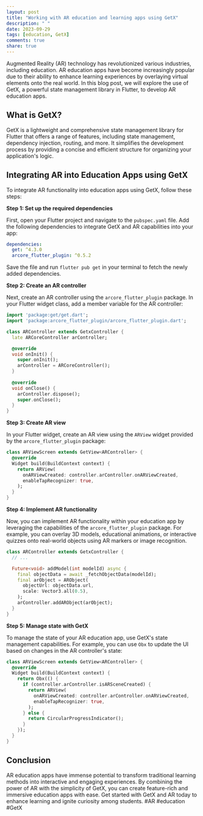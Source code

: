 ```yaml
---
layout: post
title: "Working with AR education and learning apps using GetX"
description: " "
date: 2023-09-29
tags: [education, GetX]
comments: true
share: true
---
```


Augmented Reality (AR) technology has revolutionized various industries, including education. AR education apps have become increasingly popular due to their ability to enhance learning experiences by overlaying virtual elements onto the real world. In this blog post, we will explore the use of GetX, a powerful state management library in Flutter, to develop AR education apps.

## What is GetX?

GetX is a lightweight and comprehensive state management library for Flutter that offers a range of features, including state management, dependency injection, routing, and more. It simplifies the development process by providing a concise and efficient structure for organizing your application's logic.

## Integrating AR into Education Apps using GetX

To integrate AR functionality into education apps using GetX, follow these steps:

**Step 1: Set up the required dependencies**

First, open your Flutter project and navigate to the `pubspec.yaml` file. Add the following dependencies to integrate GetX and AR capabilities into your app:

```yaml
dependencies:
  get: ^4.3.0
  arcore_flutter_plugin: ^0.5.2
```

Save the file and run `flutter pub get` in your terminal to fetch the newly added dependencies.

**Step 2: Create an AR controller**

Next, create an AR controller using the `arcore_flutter_plugin` package. In your Flutter widget class, add a member variable for the AR controller:

```dart
import 'package:get/get.dart';
import 'package:arcore_flutter_plugin/arcore_flutter_plugin.dart';

class ARController extends GetxController {
  late ARCoreController arController;

  @override
  void onInit() {
    super.onInit();
    arController = ARCoreController();
  }
  
  @override
  void onClose() {
    arController.dispose();
    super.onClose();
  }
}
```

**Step 3: Create AR view**

In your Flutter widget, create an AR view using the `ARView` widget provided by the `arcore_flutter_plugin` package:

```dart
class ARViewScreen extends GetView<ARController> {
  @override
  Widget build(BuildContext context) {
    return ARView(
      onARViewCreated: controller.arController.onARViewCreated,
      enableTapRecognizer: true,
    );
  }
}
```

**Step 4: Implement AR functionality**

Now, you can implement AR functionality within your education app by leveraging the capabilities of the `arcore_flutter_plugin` package. For example, you can overlay 3D models, educational animations, or interactive quizzes onto real-world objects using AR markers or image recognition.

```dart
class ARController extends GetxController {
  // ...

  Future<void> addModel(int modelId) async {
    final objectData = await _fetchObjectData(modelId);
    final arObject = ARObject(
      objectUrl: objectData.url,
      scale: Vector3.all(0.5),
    );
    arController.addARObject(arObject);
  }
}
```

**Step 5: Manage state with GetX**

To manage the state of your AR education app, use GetX's state management capabilities. For example, you can use `Obx` to update the UI based on changes in the AR controller's state:

```dart
class ARViewScreen extends GetView<ARController> {
  @override
  Widget build(BuildContext context) {
    return Obx(() {
      if (controller.arController.isARSceneCreated) {
        return ARView(
          onARViewCreated: controller.arController.onARViewCreated,
          enableTapRecognizer: true,
        );
      } else {
        return CircularProgressIndicator();
      }
    });
  }
}
```

## Conclusion

AR education apps have immense potential to transform traditional learning methods into interactive and engaging experiences. By combining the power of AR with the simplicity of GetX, you can create feature-rich and immersive education apps with ease. Get started with GetX and AR today to enhance learning and ignite curiosity among students. #AR #education #GetX